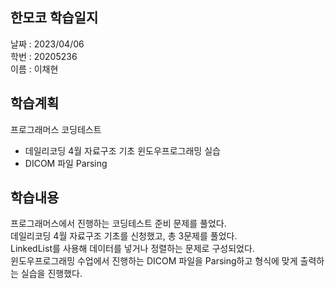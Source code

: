 한모코 학습일지
--
날짜 : 2023/04/06<br>
학번 : 20205236<br>
이름 : 이채현

학습계획
---
프로그래머스 코딩테스트
- 데일리코딩 4월 자료구조 기초
윈도우프로그래밍 실습
- DICOM 파일 Parsing

학습내용
---
프로그래머스에서 진행하는 코딩테스트 준비 문제를 풀었다.<br>
데일리코딩 4월 자료구조 기초를 신청했고, 총 3문제를 풀었다.<br>
LinkedList를 사용해 데이터를 넣거나 정렬하는 문제로 구성되었다.<br>
윈도우프로그래밍 수업에서 진행하는 DICOM 파일을 Parsing하고 형식에 맞게 출력하는 실습을 진행했다.

